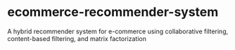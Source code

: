 # ecommerce-recommender-system
A hybrid recommender system for e-commerce using collaborative filtering, content-based filtering, and matrix factorization
